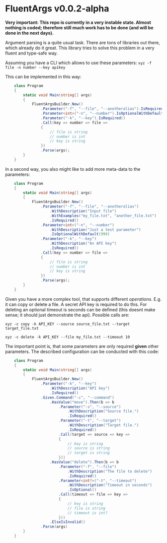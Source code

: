 ﻿# FluentArgs v0.0.2-alpha

**Very important: This repo is currently in a very instable state. Almost nothing
is coded; therefore still much work has to be done (and will be done in the next
days).**


Argument parsing is a quite usual task. There are tons of libraries out there, which already
do it great. This library tries to solve this problem in a very fluent and type-safe way.

Assuming you have a CLI which allows to use these parameters: `xyz -f file -n number --key apikey`

This can be implemented in this way:

```cs
    class Program
    {
        static void Main(string[] args)
        {
            FluentArgsBuilder.New()
                .Parameter("-f", "--file", "--anotheralias").IsRequired()
                .Parameter<int>("-n", "--number").IsOptionalWithDefault(999)
                .Parameter("-k", "--key").IsRequired()
                .Call(key => number => file =>
                {
                    // file is string
                    // number is int
                    // key is string
                })
                .Parse(args);
        }
    }
```

In a second way, you also might like to add more meta-data to the parameters:

```cs
    class Program
    {
        static void Main(string[] args)
        {
            FluentArgsBuilder.New()
                .Parameter("-f", "--file", "--anotheralias")
                    .WithDescription("Input file")
                    .WithExamples("my_file.txt", "another_file.txt")
                    .IsRequired()
                .Parameter<int>("-n", "--number")
                    .WithDescription("Just a test parameter")
                    .IsOptionalWithDefault(999)
                .Parameter("-k", "--key")
                    .WithDescription("An API key")
                    .IsRequired()
                .Call(key => number => file =>
                {
                    // file is string
                    // number is int
                    // key is string
                })
                .Parse(args);
        }
    }
```

Given you have a more complex tool, that supports different *operations*. E.g. it can copy or delete
a file. A secret API key is required to do this. For deleting an optional timeout is seconds can be defined
(this doesnt make sense; it should just demonstrate the api).
Possible calls are:

`xyz -c copy -k API_KEY --source source_file.txt --target target_file.txt`

`xyz -c delete -k API_KEY --file my_file.txt --timeout 10`

The important point is, that some parameters are only required **given** other parameters. The described
configuration can be conducted with this code:

```cs
    class Program
    {
        static void Main(string[] args)
        {
            FluentArgsBuilder.New()
                .Parameter("-k", "--key")
                    .WithDescription("API key")
                    .IsRequired()
                .Given.Command("-c", "--command")
                    .HasValue("move").Then(b => b
                        .Parameter("-s", "--source")
                            .WithDescription("Source file.")
                            .IsRequired()
                        .Parameter("-t", "--target")
                            .WithDescription("Target file.")
                            .IsRequired()
                        .Call(target => source => key =>
                        {
                            // key is string
                            // source is string
                            // target is string
                        }))
                    .HasValue("delete").Then(b => b
                        .Parameter("-f", "--file")
                            .WithDescription("The file to delete")
                            .IsRequired()
                        .Parameter<int?>("-t", "--timeout")
                            .WithDescription("Timeout in seconds")
                            .IsOptional()
                        .Call(timeout => file => key =>
                        {
                            // key is string
                            // file is string
                            // timeout is int?
                        }))
                    .ElseIsInvalid()
                .Parse(args)
        }
    }
```
